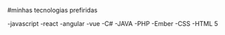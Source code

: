 #minhas tecnologias prefiridas


-javascript
-react
-angular
-vue
-C#
-JAVA
-PHP
-Ember
-CSS
-HTML 5